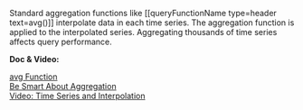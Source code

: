 Standard aggregation functions like [[queryFunctionName type=header text=avg()]] interpolate data in each time series. The aggregation function is applied to the interpolated series. Aggregating thousands of time series affects query performance.

**Doc & Video:**

[avg Function](https://docs.wavefront.com/ts_avg.html)<br>
[Be Smart About Aggregation](https://docs.wavefront.com/query_language_performance.html#be-smart-about-aggregation)<br>
[Video: Time Series and Interpolation](https://youtu.be/9LnDszVrJs4)